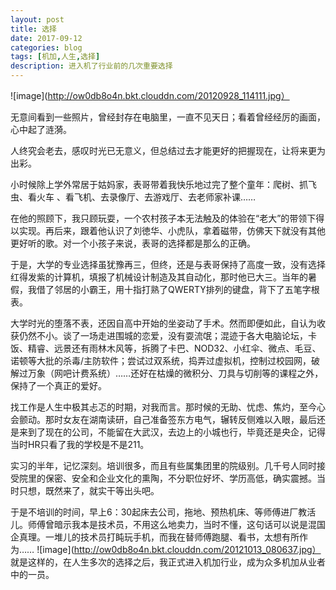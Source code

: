 ```yaml
---
layout: post
title: 选择
date: 2017-09-12
categories: blog
tags: [机加,人生,选择]
description: 进入机了行业前的几次重要选择
---
```


![image](http://ow0db8o4n.bkt.clouddn.com/20120928_114111.jpg）

无意间看到一些照片，曾经封存在电脑里，一直不见天日；看着曾经经厉的画面，心中起了涟漪。

人终究会老去，感叹时光已无意义，但总结过去才能更好的把握现在，让将来更为出彩。

小时候除上学外常居于姑妈家，表哥带着我快乐地过完了整个童年：爬树、抓飞虫、看火车 、看飞机、去录像厅、去游戏厅、去老师家补课……

在他的照顾下，我只顾玩耍，一个农村孩子本无法触及的体验在<q>老大</q>的带领下得以实现。再后来，跟着他认识了刘徳华、小虎队，拿着磁带，仿佛天下就没有其他更好听的歌。对一个小孩子来说，表哥的选择都是那么的正确。

于是，大学的专业选择虽犹豫再三，但终，还是与表哥保持了高度一致，没有选择红得发紫的计算机，填报了机械设计制造及其自动化，那时他已大三。当年的暑假，我借了邻居的小霸王，用十指打熟了QWERTY排列的键盘，背下了五笔字根表。

大学时光的堕落不表，还因自高中开始的坐姿动了手术。然而即便如此，自认为收获仍然不小。谈了一场走进围城的恋爱，没有耍流氓；混迹于各大电脑论坛，卡饭、精睿、远景还有雨林木风等，拆腾了卡巴、NOD32、小红伞、微点、毛豆、诺顿等大批的杀毒/主防软件；尝试过双系统，捣弄过虚拟机，控制过校园网，破解过万象（网吧计费系统）……还好在枯燥的微积分、刀具与切削等的课程之外，保持了一个真正的爱好。

找工作是人生中极其忐忑的时期，对我而言。那时候的无助、忧虑、焦灼，至今心会颤动。那时女友在湖南读研，自己准备签东方电气，辗转反侧难以入眼，最后还是来到了现在的公司，不能留在大武汉，去边上的小城也行，毕竟还是央企，记得当时HR只看了我的学校是不是211。

实习的半年，记忆深刻。培训很多，而且有些属集团里的院级别。几千号人同时接受院里的保密、安全和企业文化的熏陶，不分职位好坏、学历高低，确实震撼。当时只想，既然来了，就实干等出头吧。

于是不培训的时间，早上6：30起床去公司，拖地、预热机床、等师傅进厂教活儿。师傅曾暗示我本是技术员，不用这么地卖力，当时不懂，这句话可以说是混国企真理。一堆儿的技术员打盹玩手机，而我在替师傅跑腿、看书，太想有所作为……
![image](http://ow0db8o4n.bkt.clouddn.com/20121013_080637.jpg）
就是这样的，在人生多次的选择之后，我正式进入机加行业，成为众多机加从业者中的一员。
